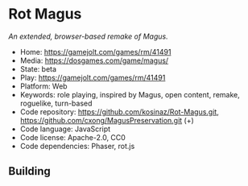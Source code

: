 # Rot Magus

_An extended, browser-based remake of Magus._

- Home: https://gamejolt.com/games/rm/41491
- Media: https://dosgames.com/game/magus/
- State: beta
- Play: https://gamejolt.com/games/rm/41491
- Platform: Web
- Keywords: role playing, inspired by Magus, open content, remake, roguelike, turn-based
- Code repository: https://github.com/kosinaz/Rot-Magus.git, https://github.com/cxong/MagusPreservation.git (+)
- Code language: JavaScript
- Code license: Apache-2.0, CC0
- Code dependencies: Phaser, rot.js

## Building
